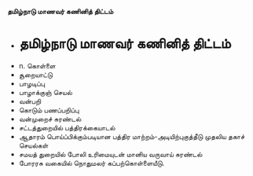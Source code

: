 **தமிழ்நாடு மாணவர் கணினித் திட்டம்**
- # தமிழ்நாடு மாணவர் கணினித் திட்டம்
- n. கொள்ளை
- சூறையாட்டு
- பாழடிப்பு
- பாழாக்குஞ் செயல்
- வன்பறி
- கொடும் பணப்பறிப்பு
- வன்முறைச் சுரண்டல்
- சட்டத்துறையில் பத்திரக்கையாடல்
- ஆதாரம் பொய்ப்பிக்கும்படியான பத்திர மாற்றம்-அடியிற்புகுத்தீடு முதலிய தகாச் செயல்கள்
- சமயத் துறையில் போலி உரிமையுடன் மானிய வருவாய் சுரண்டல்
- போரரசு வகையில் நொதுமலர் கப்பற்கொள்ளையீடு.

